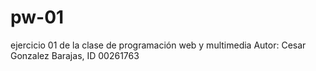 # pw-01
ejercicio 01 de la clase de programación web y multimedia
Autor: Cesar Gonzalez Barajas, ID 00261763